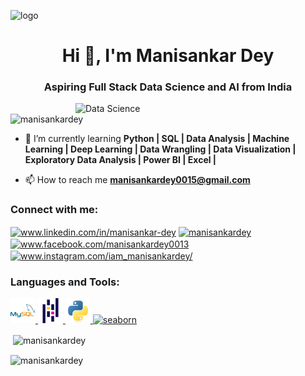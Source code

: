 ![logo]()
<h1 align="center">Hi 👋, I'm Manisankar Dey</h1>
<h3 align="center">Aspiring Full Stack Data Science and AI from India</h3>

<img align="right" alt="Data Science" width="400" src="https://chools.in/wp-content/uploads/data-science-2-1.gif">

<p align="left"> <img src="https://komarev.com/ghpvc/?username=manisankardey&label=Profile%20views&color=0e75b6&style=flat" alt="manisankardey" /> </p>

- 🌱 I’m currently learning **Python | SQL | Data Analysis | Machine Learning | Deep Learning | Data Wrangling | Data Visualization | Exploratory Data Analysis | Power BI | Excel |**

- 📫 How to reach me **manisankardey0015@gmail.com**

<h3 align="left">Connect with me:</h3>
<p align="left">
<a href="https://linkedin.com/in/www.linkedin.com/in/manisankar-dey" target="blank"><img align="center" src="https://raw.githubusercontent.com/rahuldkjain/github-profile-readme-generator/master/src/images/icons/Social/linked-in-alt.svg" alt="www.linkedin.com/in/manisankar-dey" height="30" width="40" /></a>
<a href="https://kaggle.com/manisankardey" target="blank"><img align="center" src="https://raw.githubusercontent.com/rahuldkjain/github-profile-readme-generator/master/src/images/icons/Social/kaggle.svg" alt="manisankardey" height="30" width="40" /></a>
<a href="https://fb.com/www.facebook.com/manisankardey0013" target="blank"><img align="center" src="https://raw.githubusercontent.com/rahuldkjain/github-profile-readme-generator/master/src/images/icons/Social/facebook.svg" alt="www.facebook.com/manisankardey0013" height="30" width="40" /></a>
<a href="https://instagram.com/www.instagram.com/iam_manisankardey/" target="blank"><img align="center" src="https://raw.githubusercontent.com/rahuldkjain/github-profile-readme-generator/master/src/images/icons/Social/instagram.svg" alt="www.instagram.com/iam_manisankardey/" height="30" width="40" /></a>
</p>

<h3 align="left">Languages and Tools:</h3>
<p align="left"> <a href="https://www.mysql.com/" target="_blank" rel="noreferrer"> <img src="https://raw.githubusercontent.com/devicons/devicon/master/icons/mysql/mysql-original-wordmark.svg" alt="mysql" width="40" height="40"/> </a> <a href="https://pandas.pydata.org/" target="_blank" rel="noreferrer"> <img src="https://raw.githubusercontent.com/devicons/devicon/2ae2a900d2f041da66e950e4d48052658d850630/icons/pandas/pandas-original.svg" alt="pandas" width="40" height="40"/> </a> <a href="https://www.python.org" target="_blank" rel="noreferrer"> <img src="https://raw.githubusercontent.com/devicons/devicon/master/icons/python/python-original.svg" alt="python" width="40" height="40"/> </a> <a href="https://seaborn.pydata.org/" target="_blank" rel="noreferrer"> <img src="https://seaborn.pydata.org/_images/logo-mark-lightbg.svg" alt="seaborn" width="40" height="40"/> </a> </p>

<p>&nbsp;<img align="center" src="https://github-readme-stats.vercel.app/api?username=manisankardey&show_icons=true&locale=en" alt="manisankardey" /></p>

<p><img align="center" src="https://github-readme-streak-stats.herokuapp.com/?user=manisankardey&" alt="manisankardey" /></p>
